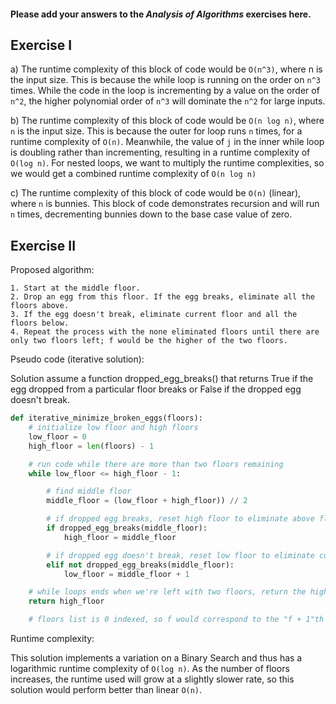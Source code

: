 #### Please add your answers to the ***Analysis of  Algorithms*** exercises here.

## Exercise I

a) The runtime complexity of this block of code would be `O(n^3)`, where n is the input size. This is because the while loop is running on the order on `n^3` times. While the code in the loop is incrementing by a value on the order of `n^2`, the higher polynomial order of `n^3` will dominate the `n^2` for large inputs.


b) The runtime complexity of this block of code would be `O(n log n)`, where `n` is the input size. This is because the outer for loop runs `n` times, for a runtime complexity of `O(n)`. Meanwhile, the value of `j` in the inner while loop is doubling rather than incrementing, resulting in a runtime complexity of `O(log n)`. For nested loops, we want to multiply the runtime complexities, so we would get a combined runtime complexity of `O(n log n)`


c) The runtime complexity of this block of code would be `O(n)` (linear), where `n` is bunnies. This block of code demonstrates recursion and will run `n` times, decrementing bunnies down to the base case value of zero.

## Exercise II

Proposed algorithm:

    1. Start at the middle floor.
    2. Drop an egg from this floor. If the egg breaks, eliminate all the floors above.
    3. If the egg doesn't break, eliminate current floor and all the floors below.
    4. Repeat the process with the none eliminated floors until there are only two floors left; f would be the higher of the two floors.

Pseudo code (iterative solution):

Solution assume a function dropped_egg_breaks() that returns True if the egg dropped from a particular floor breaks or False if the dropped egg doesn't break.

``` python
def iterative_minimize_broken_eggs(floors):
    # initialize low floor and high floors
    low_floor = 0
    high_floor = len(floors) - 1

    # run code while there are more than two floors remaining
    while low_floor <= high_floor - 1:

        # find middle floor
        middle_floor = (low_floor + high_floor)) // 2

        # if dropped egg breaks, reset high floor to eliminate above floors
        if dropped_egg_breaks(middle_floor):
            high_floor = middle_floor

        # if dropped egg doesn't break, reset low floor to eliminate current floor and all floors below
        elif not dropped_egg_breaks(middle_floor):
            low_floor = middle_floor + 1

    # while loops ends when we're left with two floors, return the higher floor as f
    return high_floor

    # floors list is 0 indexed, so f would correspond to the "f + 1"th floor
  ```

Runtime complexity:

This solution implements a variation on a Binary Search and thus has a logarithmic runtime complexity of `O(log n)`. As the number of floors increases, the runtime used will grow at a slightly slower rate, so this solution would perform better than linear `O(n)`.
